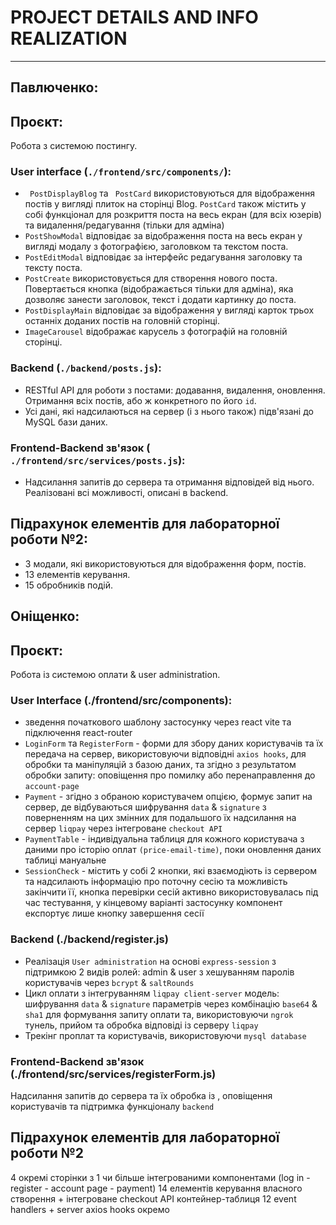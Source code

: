 # PROJECT DETAILS AND INFO REALIZATION
--------------------------------------
## Павлюченко:

## Проєкт:
Робота з системою постингу.
### User interface (` ./frontend/src/components/ `):
- ` PostDisplayBlog` та ` PostCard` використовуються для відображення постів у вигляді плиток на сторінці Blog. ` PostCard ` також містить у собі функціонал для розкриття поста на весь екран (для всіх юзерів) та видалення/редагування (тільки для адміна)
- ` PostShowModal ` відповідає за відображення поста на весь екран у вигляді модалу з фотографією, заголовком та текстом поста.
- ` PostEditModal ` відповідає за інтерфейс редагування заголовку та тексту поста.
- ` PostCreate ` використовується для створення нового поста. Повертається кнопка (відображається тільки для адміна), яка дозволяє занести заголовок, текст і додати картинку до поста.
- ` PostDisplayMain ` відповідає за відображення у вигляді карток трьох останніх доданих постів на головній сторінці.
- ` ImageCarousel ` відображає карусель з фотографій на головній сторінці.
### Backend (` ./backend/posts.js `):
- RESTful API для роботи з постами: додавання, видалення, оновлення. Отримання всіх постів, або ж конкретного по його ` id `.
- Усі дані, які надсилаються на сервер (і з нього також) підв'язані до MySQL бази даних.
### Frontend-Backend зв'язок (` ./frontend/src/services/posts.js`):
- Надсилання запитів до сервера та отримання відповідей від нього. Реалізовані всі можливості, описані в backend.

## Підрахунок елементів для лабораторної роботи №2:
- 3 модали, які використовуються для відображення форм, постів.
- 13 елементів керування.
- 15 обробників подій.
  
## Оніщенко:

## Проєкт:
Робота із системою оплати & user administration.
### User Interface (./frontend/src/components):
- зведення початкового шаблону застосунку через react vite та підключення react-router
- ` LoginForm ` та ` RegisterForm ` - форми для збору даних користувачів та їх передача на сервер, використовуючи відповідні ` axios hooks `, для обробки та маніпуляцій з базою даних, та згідно з результатом обробки запиту: оповіщення про помилку або перенаправлення до ` account-page `
- ` Payment ` - згідно з обраною користувачем опцією, формує запит на сервер, де відбуваються шифрування ` data ` & ` signature ` з поверненням на цих змінних для подальшого їх надсилання на сервер ` liqpay ` через інтегроване ` checkout API `
- ` PaymentTable ` - індивідуальна таблиця для кожного користувача з даними про історію оплат ` (price-email-time) `, поки оновлення даних таблиці мануальне
- ` SessionCheck ` - містить у собі 2 кнопки, які взаємодіють із сервером та надсилають інформацію про поточну сесію та можливість закінчити її, кнопка перевірки сесій активно використовувалась під час тестування, у кінцевому варіанті застосунку компонент експортує лише кнопку завершення сесії
### Backend (./backend/register.js)
- Реалізація ` User administration ` на основі ` express-session ` з підтримкою 2 видів ролей: admin & user з хешуванням паролів користувачів через ` bcrypt ` & ` saltRounds `
- Цикл оплати з інтегруванням ` liqpay client-server ` модель: шифрування ` data ` & ` signature ` параметрів через комбінацію ` base64 ` & ` sha1 ` для формування запиту оплати та, використовуючи ` ngrok ` тунель, прийом та обробка відповіді із серверу ` liqpay `
- Трекінг проплат та користувачів, використовуючи ` mysql database `
### Frontend-Backend зв'язок (./frontend/src/services/registerForm.js)
Надсилання запитів до сервера та їх обробка із , оповіщення користувачів та підтримка функціоналу ` backend `

## Підрахунок елементів для лабораторної роботи №2
4 окремі сторінки з 1 чи більше інтегрованими компонентами (log in - register - account page - payment)
14 елементів керування власного створення + інтегроване checkout API
контейнер-таблиця
12 event handlers + server axios hooks окремо
